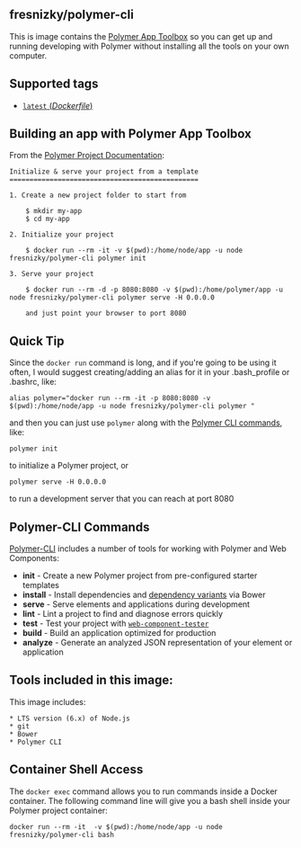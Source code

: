 ## fresnizky/polymer-cli
This is image contains the [Polymer App Toolbox](https://www.polymer-project.org/2.0/toolbox/) so you can get up and running developing with Polymer without installing all the tools on your own computer.

## Supported tags

-	[`latest` (*Dockerfile*)](https://github.com/fresnizky/docker-polymer-cli/blob/master/Dockerfile)

## Building an app with Polymer App Toolbox

From the [Polymer Project Documentation](https://www.polymer-project.org/2.0/start/index):

	Initialize & serve your project from a template
	===============================================

	1. Create a new project folder to start from

		$ mkdir my-app
		$ cd my-app

	2. Initialize your project

		$ docker run --rm -it -v $(pwd):/home/node/app -u node fresnizky/polymer-cli polymer init

	3. Serve your project

		$ docker run --rm -d -p 8080:8080 -v $(pwd):/home/polymer/app -u node fresnizky/polymer-cli polymer serve -H 0.0.0.0

		and just point your browser to port 8080

## Quick Tip

Since the `docker run` command is long, and if you're going to be using it often, I would suggest creating/adding an alias for it in your .bash_profile or .bashrc, like:

```console
alias polymer="docker run --rm -it -p 8080:8080 -v $(pwd):/home/node/app -u node fresnizky/polymer-cli polymer "
```

and then you can just use `polymer` along with the [Polymer CLI commands](https://github.com/Polymer/polymer-cli), like:

```console
polymer init
```
to initialize a Polymer project, or

```console
polymer serve -H 0.0.0.0
```
to run a development server that you can reach at port 8080

## Polymer-CLI Commands

[Polymer-CLI](https://github.com/Polymer/polymer-cli) includes a number of tools for working with Polymer and Web Components:

  - **init** - Create a new Polymer project from pre-configured starter templates
  - **install** - Install dependencies and [dependency variants](https://www.polymer-project.org/2.0/docs/glossary#dependency-variants) via Bower
  - **serve**	- Serve elements and applications during development
  - **lint** - Lint a project to find and diagnose errors quickly
  - **test** - Test your project with [`web-component-tester`](https://github.com/Polymer/web-component-tester/)
  - **build**	- Build an application optimized for production
  - **analyze** - Generate an analyzed JSON representation of your element or application


## Tools included in this image:

This image includes:

	* LTS version (6.x) of Node.js
	* git
	* Bower
	* Polymer CLI

## Container Shell Access

The `docker exec` command allows you to run commands inside a Docker container. The following command line will give you a bash shell inside your Polymer project container:

```console
docker run --rm -it  -v $(pwd):/home/node/app -u node fresnizky/polymer-cli bash
```
